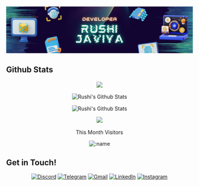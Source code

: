 <!-- <h1> Hi there 👋, I'm Rushi Javiya </h1> -->

![image](Header.png)

<h2> Github Stats </h2>
<div>
  <p align="center">
  <a href="https://github.com/ryo-ma/github-profile-trophy">
    <img align="center" margin="5" src="https://github-profile-trophy.vercel.app/?username=Rushijaviya&column=5&margin-w=10&margin-h=10&include_all_commits=true&count_private=true&theme=tokyonight"/>
  </a>
  </p>
</div>


<p align="center"> <img  align="center" src="https://github-readme-stats-git-masterrstaa-rickstaa.vercel.app/api?username=Rushijaviya&show_icons=true&layout=compact&count_private=true&hide_border=true&hide=CSS,HTML&hide_title=true&theme=tokyonight" alt="Rushi's Github Stats"></p>

<!--
This Gives Error
<p align="center"> <img  align="center" src="https://github-readme-stats.vercel.app/api?username=Rushijaviya&show_icons=true&layout=compact&count_private=true&hide_border=true&hide=CSS,HTML&hide_title=true&theme=tokyonight" alt="Rushi's Github Stats"></p> 
-->

<!--
<p align="center"> <img align="center" src="https://github-readme-stats.vercel.app/api/top-langs/?username=Rushijaviya&show_icons=true&layout=compact&hide_border=true&hide=CSS,HTML&hide_title=true&include_all_commits=true&count_private=true&theme=tokyonight" alt="Rushi's Github Stats"></p> 
-->

<p align="center"> <img align="center" src="https://github-readme-streak-stats.herokuapp.com/?user=Rushijaviya&include_all_commits=true&count_private=true&hide_border=true&theme=tokyonight" alt="Rushi's Github Stats"></p> 

<!--
![visitor Count](https://visitor-badge.laobi.icu/badge?page_id=Rushijaviya.Rushijaviya)
-->

<p align="center"> <img src=https://visitor-badge.laobi.icu/badge?page_id=Rushijaviya.Rushijaviya> </p>
<p align="center">This Month Visitors</p>
<p align="center"> <img src="https://count.getloli.com/get/@:Rushijaviya?theme=moebooru-h" alt=":name" /></p>

<h2> Get in Touch! </h2>
<p align="center">
<a href="https://rushijaviya.tech/" target="_blank"><img alt="Discord" src="https://img.shields.io/badge/website-000000?style=for-the-badge&logo=About.me&logoColor=white"/></a>
<a href="https://t.me/rushi_javiya" target="_blank"><img alt="Telegram" src="https://img.shields.io/badge/Telegram-2CA5E0?style=for-the-badge&logo=telegram&logoColor=white"/></a>
<a href="mailto:rushijaviya05@gmail.com" target="_blank"><img alt="Gmail" src="https://img.shields.io/badge/Gmail-D14836?style=for-the-badge&logo=gmail&logoColor=white" /></a>
<a href="https://www.linkedin.com/in/rushi-javiya-6286a91b5/" target="_blank"><img alt="LinkedIn" src="https://img.shields.io/badge/linkedin%20-%230077B5.svg?&style=for-the-badge&logo=linkedin&logoColor=white"/></a>
<a href="https://instagram.com/rushi_javiya" target="_blank"><img alt="Instagram" src="https://img.shields.io/badge/Instagram-E4405F?style=for-the-badge&logo=instagram&logoColor=white" /></a>
</p>

<!--
**Rushijaviya/Rushijaviya** is a ✨ _special_ ✨ repository because its `README.md` (this file) appears on your GitHub profile.

Here are some ideas to get you started:

- 🔭 I’m currently working on ...
- 🌱 I’m currently learning ...
- 👯 I’m looking to collaborate on ...
- 🤔 I’m looking for help with ...
- 💬 Ask me about ...
- 📫 How to reach me: ...
- 😄 Pronouns: ...
- ⚡ Fun fact: ...
-->
